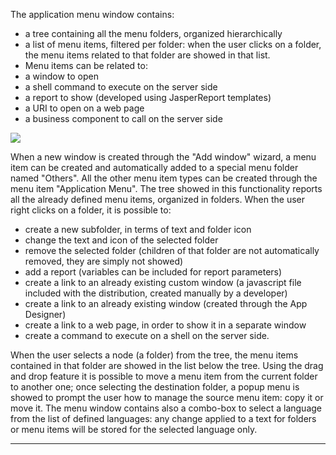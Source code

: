 The application menu window contains:

* a tree containing all the menu folders, organized hierarchically
* a list of menu items, filtered per folder: when the user clicks on a folder, the menu items related to that folder are showed in that list.
* Menu items can be related to:
* a window to open
* a shell command to execute on the server side
* a report to show (developed using JasperReport templates)
* a URI to open on a web page
* a business component to call on the server side


![](http://4wsplatform.org/wp-content/uploads/2015/12/appMen-1024x491.jpg)

When a new window is created through the "Add window" wizard, a menu item can be created and automatically added to a special menu folder named "Others".
All the other menu item types can be created through the menu item "Application Menu".
The tree showed in this functionality reports all the already defined menu items, organized in folders.
When the user right clicks on a folder, it is possible to:

* create a new subfolder, in terms of text and folder icon
* change the text and icon of the selected folder
* remove the selected folder (children of that folder are not automatically removed, they are simply not showed)
* add a report (variables can be included for report parameters)
* create a link to an already existing custom window (a javascript file included with the distribution, created manually by a developer)
* create a link to an already existing window (created through the App Designer)
* create a link to a web page, in order to show it in a separate window
* create a command to execute on a shell on the server side.

When the user selects a node (a folder) from the tree, the menu items contained in that folder are showed in the list below the tree.
Using the drag and drop feature it is possible to move a menu item from the current folder to another one; once selecting the destination folder, a popup menu is showed to prompt the user how to manage the source menu item: copy it or move it.
The menu window contains also a combo-box to select a language from the list of defined languages: any change applied to a text for folders or menu items will be stored for the selected language only.

                

---



